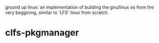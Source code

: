 


ground up linux: an implementation of building the gnu/linux os from the very beggining, similar to 'LFS' linux from scratch.
# clfs-pkgmanager
